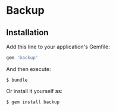 # Backup

## Installation

Add this line to your application's Gemfile:

```ruby
gem 'backup'
```

And then execute:

    $ bundle

Or install it yourself as:

    $ gem install backup

